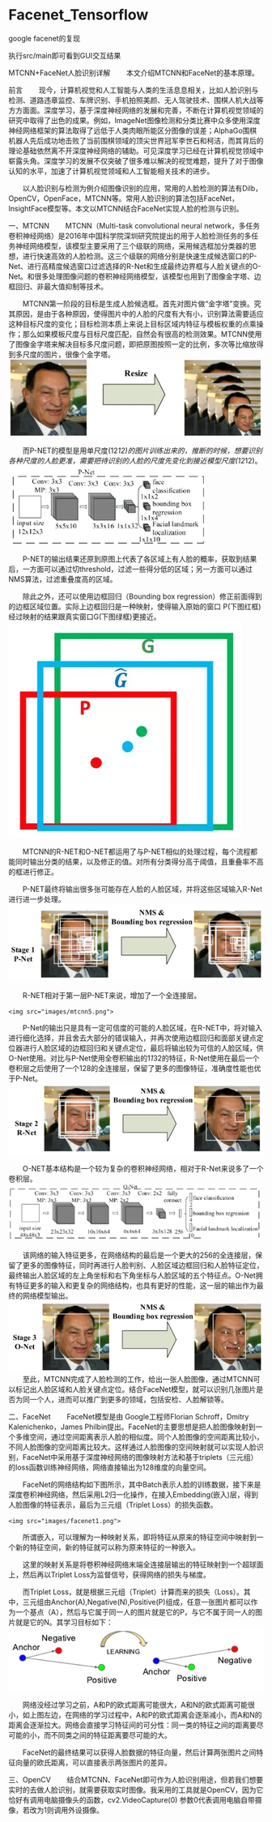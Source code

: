 # Facenet_Tensorflow
google facenet的复现

执行src/main即可看到GUI交互结果

MTCNN+FaceNet人脸识别详解
  本文介绍MTCNN和FaceNet的基本原理。

前言
  现今，计算机视觉和人工智能与人类的生活息息相关，比如人脸识别与检测、道路违章监控、车牌识别、手机拍照美颜、无人驾驶技术、围棋人机大战等方方面面。深度学习，基于深度神经网络的发展和完善，不断在计算机视觉领域的研究中取得了出色的成果。例如，lmageNet图像检测和分类比赛中众多使用深度神经网络框架的算法取得了远低于人类肉眼所能区分图像的误差；AlphaGo围棋机器人先后成功地击败了当前围棋领域的顶尖世界冠军李世石和柯洁，而其背后的理论基础依然离不开深度神经网络的辅助。可见深度学习已经在计算机视觉领域中崭露头角。深度学习的发展不仅突破了很多难以解决的视觉难题，提升了对于图像认知的水平，加速了计算机视觉领域和人工智能相关技术的进步。

  以人脸识别与检测为例介绍图像识别的应用，常用的人脸检测的算法有Dilb，OpenCV，OpenFace，MTCNN等。常用人脸识别的算法包括FaceNet，InsightFace模型等。本文以MTCNN结合FaceNet实现人脸的检测与识别。

一、MTCNN
  MTCNN（Multi-task convolutional neural network，多任务卷积神经网络）是2016年中国科学院深圳研究院提出的用于人脸检测任务的多任务神经网络模型，该模型主要采用了三个级联的网络，采用候选框加分类器的思想，进行快速高效的人脸检测。这三个级联的网络分别是快速生成候选窗口的P-Net、进行高精度候选窗口过滤选择的R-Net和生成最终边界框与人脸关键点的O-Net。和很多处理图像问题的卷积神经网络模型，该模型也用到了图像金字塔、边框回归、非最大值抑制等技术。

  MTCNN第一阶段的目标是生成人脸候选框。首先对图片做“金字塔”变换。究其原因，是由于各种原因，使得图片中的人脸的尺度有大有小，识别算法需要适应这种目标尺度的变化；目标检测本质上来说上目标区域内特征与模板权重的点乘操作；那么如果模板尺度与目标尺度匹配，自然会有很高的检测效果。MTCNN使用了图像金字塔来解决目标多尺度问题，即把原图按照一定的比例，多次等比缩放得到多尺度的图片，很像个金字塔。
    <img src="images/mtcnn1.png">


  而P-NET的模型是用单尺度(12*12)的图片训练出来的，推断的时候，想要识别各种尺度的人脸更准，需要把待识别的人脸的尺度先变化到接近模型尺度(12*12)。
    <img src="images/mtcnn2.png">

  P-NET的输出结果还原到原图上代表了各区域上有人脸的概率，获取到结果后，一方面可以通过切threshold，过滤一些得分低的区域；另一方面可以通过NMS算法，过滤重叠度高的区域。

  除此之外，还可以使用边框回归（Bounding box regression）修正前面得到的边框区域位置。实际上边框回归是一种映射，使得输入原始的窗口 P(下图红框) 经过映射的结果跟真实窗口G(下图绿框)更接近。
    <img src="images/mtcnn3.png">

  MTCNN的R-NET和O-NET都运用了与P-NET相似的处理过程，每个流程都能同时输出分类的结果，以及修正的值。对所有分类得分高于阈值，且重叠率不高的框进行修正。

  P-NET最终将输出很多张可能存在人脸的人脸区域，并将这些区域输入R-Net进行进一步处理。
    <img src="images/mtcnn4.png">

  R-NET相对于第一层P-NET来说，增加了一个全连接层。

    <img src="images/mtcnn5.png">
  P-Net的输出只是具有一定可信度的可能的人脸区域，在R-NET中，将对输入进行细化选择，并且舍去大部分的错误输入，并再次使用边框回归和面部关键点定位器进行人脸区域的边框回归和关键点定位，最后将输出较为可信的人脸区域，供O-Net使用。对比与P-Net使用全卷积输出的1*1*32的特征，R-Net使用在最后一个卷积层之后使用了一个128的全连接层，保留了更多的图像特征，准确度性能也优于P-Net。
    <img src="images/mtcnn6.png">

  O-NET基本结构是一个较为复杂的卷积神经网络，相对于R-Net来说多了一个卷积层。
    <img src="images/mtcnn7.png">

  该网络的输入特征更多，在网络结构的最后是一个更大的256的全连接层，保留了更多的图像特征，同时再进行人脸判别、人脸区域边框回归和人脸特征定位，最终输出人脸区域的左上角坐标和右下角坐标与人脸区域的五个特征点。O-Net拥有特征更多的输入和更复杂的网络结构，也具有更好的性能，这一层的输出作为最终的网络模型输出。
    <img src="images/mtcnn8.png">
  至此，MTCNN完成了人脸检测的工作，给出一张人脸图像，通过MTCNN可以标记出人脸区域和人脸关键点定位。结合FaceNet模型，就可以识别几张图片是否为同一个人，进而可以推广到更多的领域，包括安检、人脸解锁等。

二、FaceNet
  FaceNet模型是由 Google工程师Florian Schroff，Dmitry Kalenichenko，James Philbin提出。FaceNet的主要思想是把人脸图像映射到一个多维空间，通过空间距离表示人脸的相似度。同个人脸图像的空间距离比较小，不同人脸图像的空间距离比较大。这样通过人脸图像的空间映射就可以实现人脸识别，FaceNet中采用基于深度神经网络的图像映射方法和基于triplets（三元组）的loss函数训练神经网络，网络直接输出为128维度的向量空间。

  FaceNet的网络结构如下图所示，其中Batch表示人脸的训练数据，接下来是深度卷积神经网络，然后采用L2归一化操作，在接入Embedding(嵌入)层，得到人脸图像的特征表示，最后为三元组（Triplet Loss）的损失函数。

    <img src="images/facenet1.png">
  所谓嵌入，可以理解为一种映射关系，即将特征从原来的特征空间中映射到一个新的特征空间，新的特征就可以称为原来特征的一种嵌入。

  这里的映射关系是将卷积神经网络末端全连接层输出的特征映射到一个超球面上，然后再以Triplet Loss为监督信号，获得网络的损失与梯度。

  而Triplet Loss，就是根据三元组（Triplet）计算而来的损失（Loss）。其中，三元组由Anchor(A),Negative(N),Positive(P)组成，任意一张图片都可以作为一个基点（A），然后与它属于同一人的图片就是它的P，与它不属于同一人的图片就是它的N。其学习目标如下：
    <img src="images/facenet2.png">

  网络没经过学习之前，A和P的欧式距离可能很大，A和N的欧式距离可能很小，如上图左边，在网络的学习过程中，A和P的欧式距离会逐渐减小，而A和N的距离会逐渐拉大。网络会直接学习特征间的可分性：同一类的特征之间的距离要尽可能的小，而不同类之间的特征距离要尽可能的大。

  FaceNet的最终结果可以获得人脸数据的特征向量，然后计算两张图片之间特征向量的欧氏距离，可以直接表示两张图片的差异。

三、OpenCV
  结合MTCNN、FaceNet即可作为人脸识别用途，但若我们想要实时的去做人脸识别，就需要获取实时图像。我采用的工具就是OpenCV，因为它恰好有调用电脑摄像头的函数，cv2.VideoCapture(0) 参数0代表调用电脑自带摄像，若改为1则调用外设摄像。
